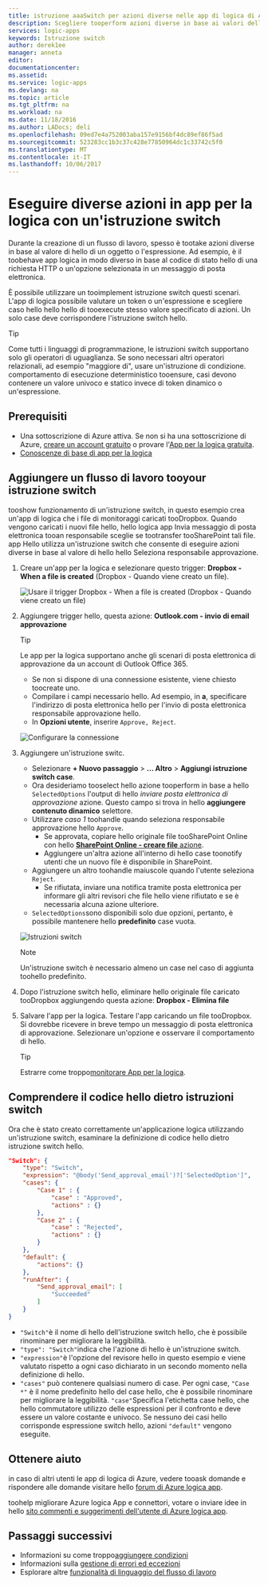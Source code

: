 ```yaml
---
title: istruzione aaaSwitch per azioni diverse nelle app di logica di Azure | Documenti Microsoft
description: Scegliere tooperform azioni diverse in base ai valori dell'espressione, utilizzando un'istruzione switch App per la logica
services: logic-apps
keywords: Istruzione switch
author: derek1ee
manager: anneta
editor: 
documentationcenter: 
ms.assetid: 
ms.service: logic-apps
ms.devlang: na
ms.topic: article
ms.tgt_pltfrm: na
ms.workload: na
ms.date: 11/18/2016
ms.author: LADocs; deli
ms.openlocfilehash: 09ed7e4a752003aba157e9156bf4dc89ef86f5ad
ms.sourcegitcommit: 523283cc1b3c37c428e77850964dc1c33742c5f0
ms.translationtype: MT
ms.contentlocale: it-IT
ms.lasthandoff: 10/06/2017
---
```

# <a name="perform-different-actions-in-logic-apps-with-a-switch-statement"></a>Eseguire diverse azioni in app per la logica con un'istruzione switch

Durante la creazione di un flusso di lavoro, spesso è tootake azioni diverse in base al valore di hello di un oggetto o l'espressione. Ad esempio, è il toobehave app logica in modo diverso in base al codice di stato hello di una richiesta HTTP o un'opzione selezionata in un messaggio di posta elettronica.

È possibile utilizzare un tooimplement istruzione switch questi scenari. L'app di logica possibile valutare un token o un'espressione e scegliere caso hello hello hello di tooexecute stesso valore specificato di azioni. Un solo case deve corrispondere l'istruzione switch hello.

> [!TIP]
> Come tutti i linguaggi di programmazione, le istruzioni switch supportano solo gli operatori di uguaglianza. Se sono necessari altri operatori relazionali, ad esempio "maggiore di", usare un'istruzione di condizione.
> comportamento di esecuzione deterministico tooensure, casi devono contenere un valore univoco e statico invece di token dinamico o un'espressione.

## <a name="prerequisites"></a>Prerequisiti

- Una sottoscrizione di Azure attiva. Se non si ha una sottoscrizione di Azure, [creare un account gratuito](https://azure.microsoft.com/free/) o provare l'[App per la logica gratuita](https://tryappservice.azure.com/).
- [Conoscenze di base di app per la logica](logic-apps-what-are-logic-apps.md)

## <a name="add-a-switch-statement-tooyour-workflow"></a>Aggiungere un flusso di lavoro tooyour istruzione switch

tooshow funzionamento di un'istruzione switch, in questo esempio crea un'app di logica che i file di monitoraggi caricati tooDropbox. Quando vengono caricati i nuovi file hello, hello logica app Invia messaggio di posta elettronica tooan responsabile sceglie se tootransfer tooSharePoint tali file. app Hello utilizza un'istruzione switch che consente di eseguire azioni diverse in base al valore di hello hello Seleziona responsabile approvazione.

1. Creare un'app per la logica e selezionare questo trigger: **Dropbox - When a file is created** (Dropbox - Quando viene creato un file).

   ![Usare il trigger Dropbox - When a file is created (Dropbox - Quando viene creato un file)](./media/logic-apps-switch-case/dropbox-trigger.jpg)

2. Aggiungere trigger hello, questa azione: **Outlook.com - invio di email approvazione**

   > [!TIP]
   > Le app per la logica supportano anche gli scenari di posta elettronica di approvazione da un account di Outlook Office 365.

   - Se non si dispone di una connessione esistente, viene chiesto toocreate uno.
   - Compilare i campi necessario hello. Ad esempio, in **a**, specificare l'indirizzo di posta elettronica hello per l'invio di posta elettronica responsabile approvazione hello.
   - In **Opzioni utente**, inserire `Approve, Reject`.

   ![Configurare la connessione](./media/logic-apps-switch-case/send-approval-email-action.jpg)

3. Aggiungere un'istruzione switc.

   - Selezionare **+ Nuovo passaggio** > **... Altro** > **Aggiungi istruzione switch case**. 
   - Ora desideriamo tooselect hello azione tooperform in base a hello `SelectedOptions` l'output di hello *inviare posta elettronica di approvazione* azione. 
   Questo campo si trova in hello **aggiungere contenuto dinamico** selettore.
   - Utilizzare *caso 1* toohandle quando seleziona responsabile approvazione hello `Approve`.
     - Se approvata, copiare hello originale file tooSharePoint Online con hello [ **SharePoint Online - creare file** azione](../connectors/connectors-create-api-sharepointonline.md).
     - Aggiungere un'altra azione all'interno di hello case toonotify utenti che un nuovo file è disponibile in SharePoint.
   - Aggiungere un altro toohandle maiuscole quando l'utente seleziona `Reject`.
     - Se rifiutata, inviare una notifica tramite posta elettronica per informare gli altri revisori che file hello viene rifiutato e se è necessaria alcuna azione ulteriore.
   - `SelectedOptions`sono disponibili solo due opzioni, pertanto, è possibile mantenere hello **predefinito** case vuota.

   ![Istruzioni switch](./media/logic-apps-switch-case/switch.jpg)

   > [!NOTE]
   > Un'istruzione switch è necessario almeno un case nel caso di aggiunta toohello predefinito.

4. Dopo l'istruzione switch hello, eliminare hello originale file caricato tooDropbox aggiungendo questa azione: **Dropbox - Elimina file**

5. Salvare l'app per la logica. Testare l'app caricando un file tooDropbox. Si dovrebbe ricevere in breve tempo un messaggio di posta elettronica di approvazione. Selezionare un'opzione e osservare il comportamento di hello.

   > [!TIP]
   > Estrarre come troppo[monitorare App per la logica](logic-apps-monitor-your-logic-apps.md).

## <a name="understand-hello-code-behind-switch-statements"></a>Comprendere il codice hello dietro istruzioni switch

Ora che è stato creato correttamente un'applicazione logica utilizzando un'istruzione switch, esaminare la definizione di codice hello dietro istruzione switch hello.

```json
"Switch": {
    "type": "Switch",
    "expression": "@body('Send_approval_email')?['SelectedOption']",
    "cases": {
        "Case 1" : {
            "case" : "Approved",
            "actions" : {}
        },
        "Case 2" : {
            "case" : "Rejected",
            "actions" : {}
        }
    },
    "default": {
        "actions": {}
    },
    "runAfter": {
        "Send_approval_email": [
            "Succeeded"
        ]
    }
}
```

* `"Switch"`è il nome di hello dell'istruzione switch hello, che è possibile rinominare per migliorare la leggibilità. 
* `"type": "Switch"`indica che l'azione di hello è un'istruzione switch. 
* `"expression"`è l'opzione del revisore hello in questo esempio e viene valutato rispetto a ogni caso dichiarato in un secondo momento nella definizione di hello. 
* `"cases"` può contenere qualsiasi numero di case. Per ogni case, `"Case *"` è il nome predefinito hello del case hello, che è possibile rinominare per migliorare la leggibilità. 
`"case"`Specifica l'etichetta case hello, che hello commutatore utilizzo delle espressioni per il confronto e deve essere un valore costante e univoco. Se nessuno dei casi hello corrisponde espressione switch hello, azioni `"default"` vengono eseguite.

## <a name="get-help"></a>Ottenere aiuto

in caso di altri utenti le app di logica di Azure, vedere tooask domande e rispondere alle domande visitare hello [forum di Azure logica app](https://social.msdn.microsoft.com/Forums/en-US/home?forum=azurelogicapps).

toohelp migliorare Azure logica App e connettori, votare o inviare idee in hello [sito commenti e suggerimenti dell'utente di Azure logica app](http://aka.ms/logicapps-wish).

## <a name="next-steps"></a>Passaggi successivi

- Informazioni su come troppo[aggiungere condizioni](logic-apps-use-logic-app-features.md)
- Informazioni sulla [gestione di errori ed eccezioni](logic-apps-exception-handling.md)
- Esplorare altre [funzionalità di linguaggio del flusso di lavoro](logic-apps-author-definitions.md)